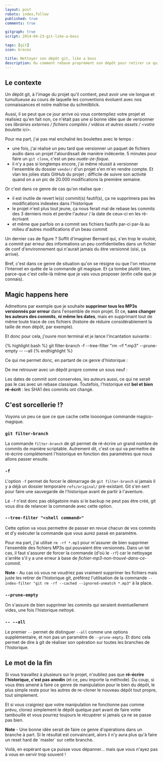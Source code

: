 ```yaml
---
layout: post
robots: index,follow
published: true
comments: true

gitgraph: true
script: 2014-04-23-git-like-a-boss

tags: [git]
icon: braces

title: Nettoyer son dépôt git, like a boss
description: Ou comment rebase proprement son dépôt pour retirer ce qui n'aurait jamais du y être commit, tout en conservant l'historique (si si, c'est possible).
---
```


## Le contexte

Un dépôt git, à l'image du projet qu'il contient, peut avoir une vie longue et tumultueuse au cours de laquelle les conventions évoluent avec nos connaissances et notre maîtrise du schmilblick.

Aussi, il se peut que ce jour arrive où vous contempliez votre projet et réalisiez qu'en fait non, ce n'était pas une si bonne idée que de versionner ces *librairies externes / fichiers compilés / vidéos et autres assets / &lt;votre boulette ici&gt;*.

Pour ma part, j'ai pas mal enchaîné les boulettes avec le temps :

- une fois, j'ai réalisé un peu tard que versionner un paquet de fichiers audio dans un projet l'alourdissait de manière indécente. 5 minutes pour faire un `git clone`, c'est un peu *ouate-ze-foque*.
- il n'y a pas si longtemps encore, j'ai même réussit à versionner l'ensemble du dossier `vendor/` d'un projet s'en m'en rendre compte. Et vlan les jolies stats GitHub du projet ; difficile de suivre son activité quand on a un pic de 20.000 modifications la première semaine.

Or c'est dans ce genre de cas qu'on réalise que :

- il est inutile de revert le(s) commit(s) fautif(s), ça ne supprimera pas les modifications indexées dans l'historique
- le projet n'est plus tout jeune, ça nous ferait mal de rebase les commits des 3 derniers mois et perdre l'auteur / la date de ceux-ci en les ré-écrivant
- et même que parfois on a commit ses fichiers fautifs par-ci par-là au milieu d'autres modifications d'un beau commit

Un dernier cas de figure ? Suffit d'imaginer Bernard qui, s'en trop le vouloir, a commit par erreur des informations un peu confidentielles dans un fichier de conf d'environnement qui n'aurait jamais du être versionné (sisi, ça arrive).

Bref, c'est dans ce genre de situation qu'on se résigne ou que l'on retourne l'Internet en quête de la commande git magique. Et ça tombe plutôt bien, parce-que c'est celle-là même que je vais vous proposer (enfin celle que je connais).

## Magic happens here

Admettons par exemple que je souhaite **supprimer tous les MP3s versionnés par erreur** dans l'ensemble de mon projet.
 Et ce, **sans changer les auteurs des commits**, **ni même les dates**, mais en supprimant tout de même toute trace de ces fichiers (histoire de réduire considérablement la taille de mon dépôt, par exemple).

Et donc pour cela, j'ouvre mon terminal et je lance l'incantation suivante :

{% highlight bash %}
git filter-branch -f --tree-filter "rm -rf *.mp3" --prune-empty -- --all
{% endhighlight %}

Ce qui me permet donc, en partant de ce genre d'historique :

<div><!-- This div is a bit nasty but necessary for Jekyll/Markdown to correctly compile the canvas -->
  <canvas id="dirty-repo"></canvas>
</div>

De me retrouver avec un dépôt propre comme un sous neuf :

<div><!-- This div is a bit nasty but necessary for Jekyll/Markdown to correctly compile the canvas -->
  <canvas id="clean-repo"></canvas>
</div>

Les dates de commit sont conservées, les auteurs aussi, ce qui ne serait pas le cas avec un rebase classique. Toutefois, l'historique est **bel et bien ré-écrit** : les SHA1 des commits ont changé.

## C'est sorcellerie !?

Voyons un peu ce que ce que cache cette loooongue commande magico-magique.

### `git filter-branch`

La commande `filter-branch` de git permet de ré-écrire un grand nombre de commits de manière scriptable. Autrement
dit, c'est ce qui va permettre de ré-écrire complètement l'historique en fonction des paramètres que nous allons
passer ensuite.

### `-f`

L'option `-f` permet de forcer le démarrage de `git filter-branch` si jamais il y a déjà un dossier temporaire `refs/original/` pré-existant. Git s'en sert pour faire une sauvegarde de l'historique avant de partir à l'aventure.

Le `-f` n'est donc pas obligatoire mais si le backup ne peut pas être créé, git vous dira de relancer la commande avec cette option.

### `--tree-filter "<shell command>"`

Cette option va vous permettre de passer en revue chacun de vos commits et d'y exécuter la commande que vous aurez passé en paramètre.

Pour ma part, j'ai utilisé `rm -rf *.mp3` pour m'assurer de bien supprimer l'ensemble des fichiers MP3s qui pouvaient être versionnés. Dans un tel cas, il faut s'assurer de forcer la commande (d'où le `-rf`) car le nettoyage s'arrête s'il y a une erreur à base de *fichier-mp3-non-trouvé-dans-ce-commit*.

<p class="islet"><strong>Note</strong> - Au cas où vous ne voudriez pas vraiment supprimer les fichiers mais juste les retirer de l'historique git, préférez l'utilisation de la commande <code>--index-filter "git rm -rf --cached --ignored-unmatch *.mp3"</code> à la place.</p>

### `--prune-empty`

On s'assure de bien supprimer les commits qui seraient éventuellement vides, une fois l'historique nettoyé.

### `-- --all`

Le premier `--` permet de distinguer `--all` comme une options supplémentaire, et non pas un paramètre de `--prune-empty`. Et donc cela permet de dire à git de réaliser son opération sur toutes les branches de l'historique.

## Le mot de la fin

Si vous travaillez à plusieurs sur le projet, n'oubliez pas que **ré-écrire l'historique, c'est pas anodin** (et ce,
peu importe la méthode). Du coup, si vous êtes amené à faire ce genre de manipulation pour le bien du dépôt,
le plus simple reste pour les autres de re-cloner le nouveau dépôt tout propre, tout simplement.

Et si vous craigniez que votre manipulation ne fonctionne pas comme prévu, clonez simplement le dépôt quelque part avant de faire votre tambouille et vous pourrez toujours le récupérer si jamais ça ne se passe pas bien.

<p class="islet"><strong>Note</strong> - Une bonne idée serait de faire ce genre d'opérations dans un branche à part. Si le résultat est convaincant, alors il n'y aura plus qu'à faire un reset hard de `master` sur cette branche.</p>

Voilà, en espérant que ça puisse vous dépanner... mais que vous n'ayez pas à vous en servir trop souvent !
